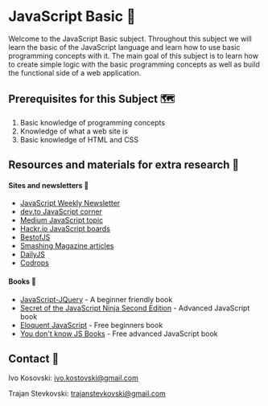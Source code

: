 # JavaScript Basic 🎈
Welcome to the JavaScript Basic subject. Throughout this subject we will learn the basic of the JavaScript language and learn how to use basic programming concepts with it. The main goal of this subject is to learn how to create simple logic with the basic programming concepts as well as build the functional side of a web application. 

## Prerequisites for this Subject  🗺
1. Basic knowledge of programming concepts
2. Knowledge of what a web site is
3. Basic knowledge of HTML and CSS
## Resources and materials for extra research 🎁
#### Sites and newsletters 📗
* [JavaScript Weekly Newsletter](https://javascriptweekly.com/)
* [dev.to JavaScript corner](https://dev.to/t/javascript)
* [Medium JavaScript topic](https://medium.com/topic/javascript)
* [Hackr.io JavaScript boards](https://hackr.io/tutorials/learn-javascript)
* [BestofJS](https://bestofjs.org/)
* [Smashing Magazine articles](https://www.smashingmagazine.com/articles/)
* [DailyJS](https://medium.com/dailyjs)
* [Codrops](https://tympanus.net/codrops/)

#### Books 📘
* [JavaScript-JQuery](https://www.bookdepository.com/JavaScript-JQuery-Jon-Duckett/9781118531648) - A beginner friendly book
* [Secret of the JavaScript Ninja Second Edition](https://www.bookdepository.com/Secrets-of-the-JavaScript-Ninja--Second-Edition/9781617292859) - Advanced JavaScript book
* [Eloquent JavaScript](https://eloquentjavascript.net/) - Free beginners book
* [You don't know JS Books](https://github.com/getify/You-Dont-Know-JS) - Free advanced JavaScript book

## Contact 📡
Ivo Kosovski: ivo.kostovski@gmail.com

Trajan Stevkovski: trajanstevkovski@gmail.com

